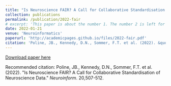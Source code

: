 ```yaml
---
title: "Is Neuroscience FAIR? A Call for Collaborative Standardisation of Neuroscience Data"
collection: publications
permalink: /publication/2022-fair
# excerpt: 'This paper is about the number 1. The number 2 is left for future work.'
date: 2022-01-21
venue: 'Neuroinformatics'
paperurl: 'http://academicpages.github.io/files/2022-fair.pdf'
citation: 'Poline, JB., Kennedy, D.N., Sommer, F.T. et al. (2022). &quot;Is Neuroscience FAIR? A Call for Collaborative Standardisation of Neuroscience Data.&quot; <i>Neuroinform</i>. 20,507-512.'
---
```


[Download paper here](http://academicpages.github.io/files/2022-fair.pdf)

Recommended citation: Poline, JB., Kennedy, D.N., Sommer, F.T. et al. (2022). "Is Neuroscience FAIR? A Call for Collaborative Standardisation of Neuroscience Data." <i>Neuroinform</i>. 20,507-512.